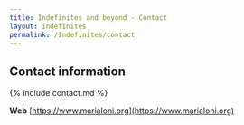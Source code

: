 ```yaml
---
title: Indefinites and beyond - Contact
layout: indefinites
permalink: /Indefinites/contact
---
```


## Contact information

{% include contact.md %}

**Web** [https://www.marialoni.org](https://www.marialoni.org)
